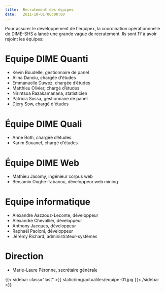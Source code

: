 ```yaml
---
title:  Recrutement des équipes
date:   2011-10-01T00:00:00
---
```


Pour assurer le développement de l'equipex, la coordination opérationnnelle de DIME-SHS a lancé une grande vague de recrutement.
Ils sont 17 à avoir rejoint les équipes:

# Equipe DIME Quanti
- Kevin Boudelle, gestionnaire de panel
- Alina Danciu, chargée d'études
- Emmanuelle Duwez, chargée d’études
- Matthieu Olivier, chargé d’études
- Nirintsoa Razakamanana, statisticien
- Patricia Sossa, gestionnaire de panel
- Djery Sow, chargé d'études

# Équipe DIME Quali
- Anne Both, chargée d’études
- Karim Souanef, chargé d'études

# Équipe DIME Web
- Mathieu Jacomy, ingénieur corpus web
- Benjamin Ooghe-Tabanou, développeur web mining

# Equipe informatique
- Alexandre Aazzouz-Leconte, développeur
- Alexandre Chevallier, développeur
- Anthony Jacques, développeur
- Raphaël Paoloni, développeur
- Jérémy Richard, administrateur-systèmes

# Direction
- Marie-Laure Péronne, secrétaire générale

{{< sidebar class="last" >}}
static/img/actualites/equipe-01.jpg
{{< /sidebar >}}
